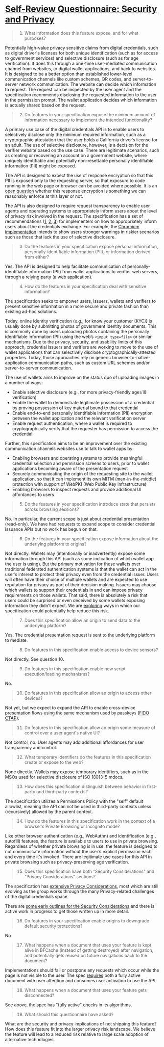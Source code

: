 # [Self-Review Questionnaire: Security and Privacy](https://w3ctag.github.io/security-questionnaire/)

> 01.  What information does this feature expose,
>      and for what purposes?

Potentially high-value privacy sensitive claims from digital credentials, such as digital driver's licenses for both unique identification (such as for access to government services) and selective disclosure (such as for age verification). It does this through a one-time user-mediated communication channel from websites, to digital wallet applications, and back to websites. It is designed to be a better option than established lower-level communication channels like custom schemes, QR codes, and server-to-server network communication. The website can decide which information to request. The request can be inspected by the user agent and the specification recommends disclosing the requested information to the user in the permission prompt. The wallet application decides which information is actually shared based on the request.

> 02.  Do features in your specification expose the minimum amount of information
>      necessary to implement the intended functionality?

A primary use case of the digital credentials API is to enable users to selectively disclose only the minimum required information, such as a cryptographic attestation that the user holds a California driver’s license for an adult. The use of selective disclosure, however, is a decision for the verifier website based on the use case. There are legitimate scenarios, such as creating or recovering an account on a government website, where uniquely identifiable and potentially non-resettable personally identifiable information (PII) might be exposed.

The API is designed to expect the use of response encryption so that this PII is exposed only to the requesting server, so that exposure to code running in the web page or browser can be avoided where possible. It is an [open question](https://github.com/WICG/digital-identities/issues/109) whether this response encryption is something we can reasonably enforce at this layer or not.

The API is also designed to require request transparency to enable user agents and operating systems to appropriately inform users about the level of privacy risk involved in the request. The specification has a set of recommendations ([1](https://www.w3.org/TR/digital-credentials/latest/#user-permission-and-transparency), [2](https://www.w3.org/TR/digital-credentials/latest/#mitigating-unnecessary-requests-for-government-credentials), [3](https://www.w3.org/TR/digital-credentials/latest/#mitigating-unnecessary-requests-for-non-government-credentials)) for implementers on how to appropriately inform users about the credentials exchange. For example, the [Chromium implementation](https://docs.google.com/document/d/1L68tmNXCQXucsCV8eS8CBd_F9FZ6TNwKNOaFkA8RfwI/edit) intends to show users stronger warnings in riskier scenarios such as those that lack the use of selective disclosure.

> 03.  Do the features in your specification expose personal information,
>      personally-identifiable information (PII), or information derived from
>      either?

Yes. The API is designed to help facilitate communication of personally-identifiable information (PII) from wallet applications to verifier web servers, through a relying party (a web application).

> 04.  How do the features in your specification deal with sensitive information?

The specification seeks to empower users, issuers, wallets and verifiers to present sensitive information in a more secure and private fashion than existing ad-hoc solutions.

Today, online identity verification (e.g., for know your customer (KYC)) is usually done by submitting photos of government identity documents. This is commonly done by users uploading photos containing the personally identifiable information (PII) using the web’s `<input type=file>` or similar mechanisms. Due to the privacy, security, and usability limits of this approach, credential issuers and verifiers are working to move to the use of wallet applications that can selectively disclose cryptographically-attested properties. Today, those approaches rely on generic browser-to-native-application communication paths, such as custom URL schemes and/or server-to-server communication.

The use of wallets aims to improve on the status quo of uploading images in a number of ways:
 * Enable selective disclosure (e.g., for more privacy-friendly age≥18 verification)
 * Enable the wallet to demonstrate legitimate possession of a credential by proving possession of key material bound to that credential
 * Enable end-to-end personally identifiable information (PII) encryption between the wallet application and the relevant verification server
 * Enable request authentication, where a wallet is required to cryptographically verify that the requester has permission to access the credential

Further, this specification aims to be an improvement over the existing communication channels websites use to talk to wallet apps by:
 * Enabling browsers and operating systems to provide meaningful credential selection and permission screens to users, prior to wallet applications becoming aware of the presentation request
 * Securely communicating the origin of the requesting site to the wallet application, so that it can implement its own MITM (man-in-the-middle) protection with support of WebPKI (Web Public Key Infrastructure)
 * Enabling browsers to inspect requests and provide additional UI affordances to users

> 05.  Do the features in your specification introduce state
>      that persists across browsing sessions?

No. In particular, the current scope is just about credential presentation (read-only). We have had requests to expand scope to consider credential issuance APIs but no work has begun on that.

> 06.  Do the features in your specification expose information about the
>      underlying platform to origins?

Not directly. Wallets may (intentionally or inadvertently) expose some information through this API (such as some indication of which wallet app the user is using). But the primary motivation for these wallets over traditional federated authentication systems is that the wallet can act in the user’s interest to protect their privacy even from the credential issuer. Users will often have their choice of multiple wallets and are expected to use reputation for privacy as part of their decision making. Issuers may  choose which wallets to support their credentials in and can impose privacy requirements on those wallets. That said, there is absolutely a risk that users could be surprised or even deceived by some wallets exposing information they didn't expect. We are [exploring](https://github.com/WICG/digital-credentials/issues/117) ways in which our specification could potentially help reduce this risk.

> 07.  Does this specification allow an origin to send data to the underlying
>      platform?

Yes. The credential presentation request is sent to the underlying platform to mediate.

> 08.  Do features in this specification enable access to device sensors?

Not directly. See question 10.

> 09.  Do features in this specification enable new script execution/loading
>      mechanisms?

No.

> 10.  Do features in this specification allow an origin to access other devices?

Not yet, but we expect to expand the API to enable cross-device presentation flows using the same mechanism used by passkeys ([FIDO CTAP](https://fidoalliance.org/specs/fido-v2.2-rd-20230321/fido-client-to-authenticator-protocol-v2.2-rd-20230321.html)).

> 11.  Do features in this specification allow an origin some measure of control over
>      a user agent's native UI?

Not control, no. User agents may add additional affordances for user transparency and control.

> 12.  What temporary identifiers do the features in this specification create or
>      expose to the web?

None directly. Wallets may expose temporary identifiers, such as in the MSOs used for selective disclosure of ISO 18013-5 mdocs.

> 13.  How does this specification distinguish between behavior in first-party and
>      third-party contexts?

The specification utilizes a Permissions Policy with the "self" default allowlist, meaning the API can not be used in third-party contexts unless (recursively) allowed by the parent context.

> 14.  How do the features in this specification work in the context of a browser’s
>      Private Browsing or Incognito mode?

Like other browser authentication (e.g., WebAuthn) and identification (e.g., autofill) features, the feature is available to users to use in private browsing. Regardless of whether private browsing is in use, the feature is designed to not communicate information without the user’s explicit permission each and every time it's invoked. There are legitimate use cases for this API in private browsing such as privacy-preserving age verification.

> 15.  Does this specification have both "Security Considerations" and "Privacy
>      Considerations" sections?

The specification has [extensive Privacy Considerations](https://w3c-fedid.github.io/digital-credentials/#privacy-considerations), most which are still evolving as the group works through the many Privacy-related challenges of the digital credentials space.

There are [some early outlines for the Security Considerations](https://w3c-fedid.github.io/digital-credentials/#security-considerations) and there is active work in progress to get those written up in more detail.

> 16.  Do features in your specification enable origins to downgrade default
>      security protections?

No

> 17.  What happens when a document that uses your feature is kept alive in BFCache
>      (instead of getting destroyed) after navigation, and potentially gets reused
>      on future navigations back to the document?

Implementations should fail or postpone any requests which occur while the page is not visible to the user. The spec [requires](https://www.w3.org/TR/digital-credentials/latest/#discoverfromexternalsource-origin-options-sameoriginwithancestors-internal-method) both a fully active document with user attention and consumes user activation to use the API.

> 18.  What happens when a document that uses your feature gets disconnected?

See above, the spec has "fully active" checks in its algorithms.

> 19.  What should this questionnaire have asked?

What are the security and privacy implications of not shipping this feature? How does this feature fit into the larger privacy risk landscape. We believe the feature will lead to a reduced risk relative to large scale adoption of alternative technologies.

